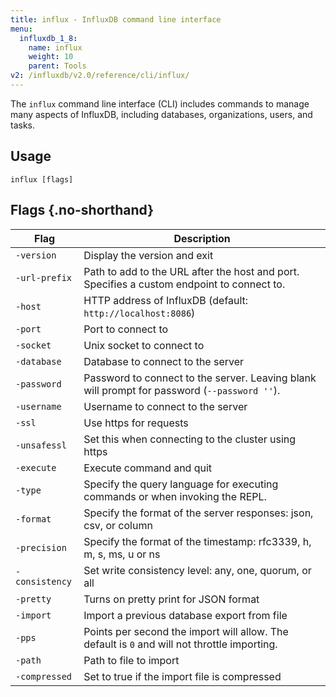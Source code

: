 ```yaml
---
title: influx - InfluxDB command line interface
menu:
  influxdb_1_8:
    name: influx
    weight: 10
    parent: Tools
v2: /influxdb/v2.0/reference/cli/influx/
---
```


The `influx` command line interface (CLI) includes commands to manage many aspects of InfluxDB, including databases, organizations, users, and tasks.


## Usage

```
influx [flags]
```


## Flags {.no-shorthand}

| Flag              | Description                                                                                           |
|-------------------|-------------------------------------------------------------------------------------------------------|
| `-version`        | Display the version and exit                                                                          |
| `-url-prefix`     | Path to add to the URL after the host and port. Specifies a custom endpoint to connect to.            |
| `-host`           | HTTP address of InfluxDB (default: `http://localhost:8086`)                                           |
| `-port`           | Port to connect to                                                                                    |
| `-socket`         | Unix socket to connect to                                                                             |
| `-database`       | Database to connect to the server                                                                     |
| `-password`       | Password to connect to the server. Leaving blank will prompt for password (`--password ''`).          |
| `-username`       | Username to connect to the server                                                                     |
| `-ssl`            | Use https for requests                                                                                |
| `-unsafessl`      | Set this when connecting to the cluster using https                                                   |
| `-execute`        | Execute command and quit                                                                              |
| `-type`           | Specify the query language for executing commands or when invoking the REPL.                          |
| `-format`         | Specify the format of the server responses: json, csv, or column                                      |
| `-precision`      | Specify the format of the timestamp: rfc3339, h, m, s, ms, u or ns                                    |
| `-consistency`    | Set write consistency level: any, one, quorum, or all                                                 |
| `-pretty`         | Turns on pretty print for JSON format                                                                 |
| `-import`         | Import a previous database export from file                                                           |
| `-pps`            | Points per second the import will allow. The default is `0` and will not throttle importing.          |
| `-path`           | Path to file to import                                                                                |
| `-compressed`     | Set to true if the import file is compressed                                                          |
